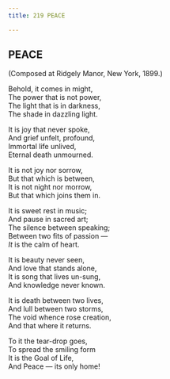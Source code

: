 ```yaml
---
title: 219 PEACE

---
```

  

## PEACE

(Composed at Ridgely Manor, New York, 1899.)

Behold, it comes in might,  
The power that is not power,  
The light that is in darkness,  
The shade in dazzling light.

It is joy that never spoke,  
And grief unfelt, profound,  
Immortal life unlived,  
Eternal death unmourned.

It is not joy nor sorrow,  
But that which is between,  
It is not night nor morrow,  
But that which joins them in.

It is sweet rest in music;  
And pause in sacred art;  
The silence between speaking;  
Between two fits of passion —  
*It* is the calm of heart.

It is beauty never seen,  
And love that stands alone,  
It is song that lives un-sung,  
And knowledge never known.

It is death between two lives,  
And lull between two storms,  
The void whence rose creation,  
And that where it returns.

To it the tear-drop goes,  
To spread the smiling form  
It is the Goal of Life,  
And Peace — its only home!